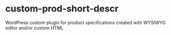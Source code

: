 # custom-prod-short-descr
WordPress custom plugin for product specifications created with WYSIWYG editor and/or custom HTML

